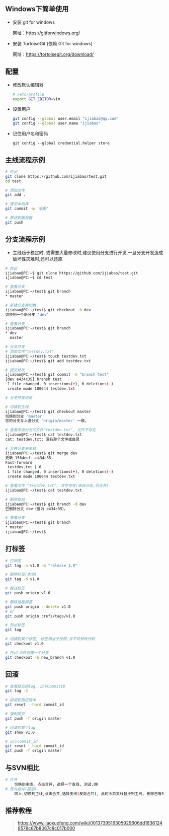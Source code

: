 ## Windows下简单使用

* 安装 git for windows

  网址：https://gitforwindows.org/

* 安装 TortoiseGit (依赖 Git for windows)

  网址：https://tortoisegit.org/download/



## 配置

* 修改默认编辑器

  ```bash
  # /etc/profile
  export GIT_EDITOR=vim
  ```

* 设置用户

  ```bash
  git config --global user.email "ijiabao@qq.com"
  git config --global user.name "ijiabao"
  ```

* 记住用户名和密码

  ```
  git config --global credential.helper store
  ```

## 主线流程示例

~~~bash
# 检出
git clone https://github.com/ijiabao/test.git
cd test

# 添加文件
git add .

# 提交本地库
git commit -m '说明'

# 推送到服务器
git push

~~~



## 分支流程示例

* 主线趋于稳定时, 或需要大量修改时,建议使用分支进行开发,一旦分支开发造成破坏性灾难时,还可以还原

```bash
# 检出
ijiabao@PC:~$ git clone https://github.com/ijiabao/test.git
ijiabao@PC:~$ cd test

# 查看分支
ijiabao@PC:~/test$ git branch
* master

# 新建分支并切换
ijiabao@PC:~/test$ git checkout -b dev
切换到一个新分支 'dev'

# 查看分支
ijiabao@PC:~/test$ git branch
* dev
  master

# 分支开发
# 添加文件"testdev.txt"
ijiabao@PC:~/test$ touch testdev.txt
ijiabao@PC:~/test$ git add testdev.txt

# 提交修改
ijiabao@PC:~/test$ git commit -m "branch test"
[dev e434c35] bransh test
 1 file changed, 0 insertions(+), 0 deletions(-)
 create mode 100644 testdev.txt

# 分支开发结束

# 切换到主线
ijiabao@PC:~/test$ git checkout master
切换到分支 'master'
您的分支与上游分支 'origin/master' 一致。

# 查看来自分支的文件"testdev.txt", 文件不存在
ijiabao@PC:~/test$ cat testdev.txt
cat: testdev.txt: 没有那个文件或目录

# 合并分支到主线
ijiabao@PC:~/test$ git merge dev
更新 1564eef..e434c35
Fast-forward
 testdev.txt | 0
 1 file changed, 0 insertions(+), 0 deletions(-)
 create mode 100644 testdev.txt

# 查看文件 "testdev.txt", 文件存在(来自分支,已合并)
ijiabao@PC:~/test$ cat testdev.txt

# 删除支线
ijiabao@PC:~/test$ git branch -d dev
已删除分支 dev（曾为 e434c35）。

# 查看分支
ijiabao@PC:~/test$ git branch
* master
ijiabao@PC:~/test$

```



## 打标签

~~~bash
# 打标签
git tag -a v1.0 -m "release 1.0"

# 删除标签(本地)
git tag -d v1.0

# 推送标签
git push origin v1.0

# 删除远程标签
git push origin --delete v1.0
# or
git push origin :refs/tags/v1.0

# 列出标签
git tag

# 切换到某个标签, 标签相当于快照,并不可修改代码
git checkout v1.0

# 在v1.0处创建一个分支
git checkout -b new_branch v1.0

~~~



## 回滚

```bash
# 查看提交的log, 记下CommitID
git log -3

# 回滚到指定版本
git reset --hard commit_id

# 强制提交
git push -f origin master

# 回滚到某个tag
git show v1.0

# 记下commit_id
git reset --hard commit_id
git push -f origin master

```



## 与SVN相比

```bash
# 合并
	切换到主线, 点击合并, 选择一个支线, 测试,OK
# 反向合并(回滚)
	同上,切换到主线,点击合并,选择支线(反向合并), 此时会将支线替换到主线, 删除已有的主线
```



## 推荐教程

> https://www.liaoxuefeng.com/wiki/0013739516305929606dd18361248578c67b8067c8c017b000